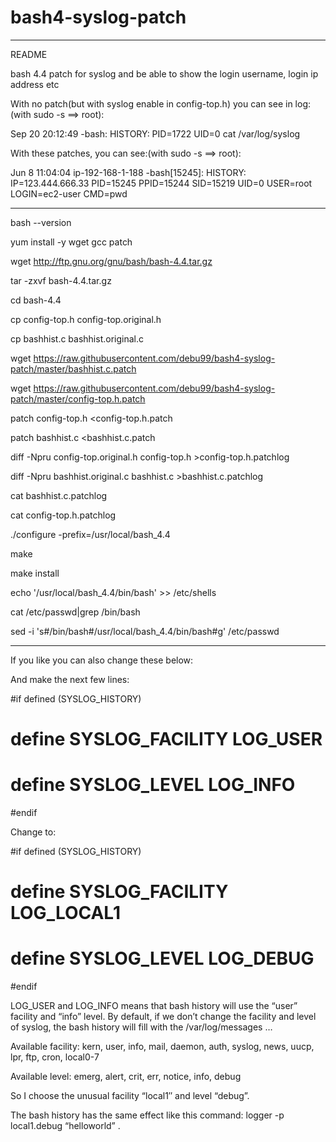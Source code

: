 # bash4-syslog-patch
-----------------------------------------------------
README

bash 4.4 patch for syslog and be able to show the login username, login ip address etc


With no patch(but with syslog enable in config-top.h) you can see in log: (with sudo -s ==> root):

Sep 20 20:12:49 -bash: HISTORY: PID=1722 UID=0 cat /var/log/syslog


With these patches, you can see:(with sudo -s ==> root):

Jun  8 11:04:04 ip-192-168-1-188 -bash[15245]: HISTORY: IP=123.444.666.33 PID=15245 PPID=15244 SID=15219 UID=0 USER=root LOGIN=ec2-user CMD=pwd


-------------------------------------------------------

bash --version

yum install -y wget gcc patch

wget http://ftp.gnu.org/gnu/bash/bash-4.4.tar.gz

tar -zxvf bash-4.4.tar.gz

cd bash-4.4

cp config-top.h config-top.original.h

cp bashhist.c bashhist.original.c

wget https://raw.githubusercontent.com/debu99/bash4-syslog-patch/master/bashhist.c.patch

wget https://raw.githubusercontent.com/debu99/bash4-syslog-patch/master/config-top.h.patch

patch config-top.h <config-top.h.patch

patch bashhist.c <bashhist.c.patch

diff -Npru config-top.original.h config-top.h >config-top.h.patchlog

diff -Npru bashhist.original.c bashhist.c >bashhist.c.patchlog

cat bashhist.c.patchlog

cat config-top.h.patchlog

./configure -prefix=/usr/local/bash_4.4

make

make install



echo '/usr/local/bash_4.4/bin/bash' >> /etc/shells

cat /etc/passwd|grep /bin/bash

sed -i 's#/bin/bash#/usr/local/bash_4.4/bin/bash#g' /etc/passwd


-------------------------------------------------------
If you like you can also change these below:

And make the next few lines:

#if defined (SYSLOG_HISTORY)
# define SYSLOG_FACILITY LOG_USER
# define SYSLOG_LEVEL LOG_INFO
#endif

Change to:

#if defined (SYSLOG_HISTORY)
# define SYSLOG_FACILITY LOG_LOCAL1
# define SYSLOG_LEVEL LOG_DEBUG
#endif

LOG_USER and LOG_INFO means that bash history will use the “user” facility and “info” level. By default, if we don’t change the facility and level of syslog, the bash history will fill with the /var/log/messages …

Available facility: kern, user, info, mail, daemon, auth, syslog, news, uucp, lpr, ftp, cron, local0-7

Available level: emerg, alert, crit, err, notice, info, debug

So I choose the unusual facility “local1″ and level “debug”.

The bash history has the same effect like this command: logger -p local1.debug “helloworld” .
